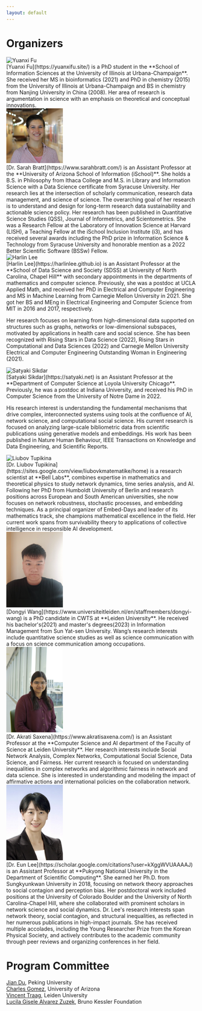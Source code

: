```yaml
---
layout: default
---
```


# Organizers

<div class='orgWrapper'>
<img src="https://ischool.illinois.edu/sites/default/files/styles/large_square/public/images/YuanxiFu.jpg?itok=pV359inZ" alt="Yuanxi Fu" width="150" />
<div class='bioWrapper'>
[Yuanxi Fu](https://yuanxifu.site/) is a PhD student in the **School of Information Sciences at the University of Illinois at Urbana-Champaign**. She received her MS in bioinformatics (2021) and PhD in chemistry (2015) from the University of Illinois at Urbana-Champaign and BS in chemistry from Nanjing University in China (2008). Her area of research is argumentation in science with an emphasis on theoretical and conceptual innovations. 
</div>
</div>

<div class='orgWrapper'>
 <img src="assets/images/profile_Sarah_Bratt.jpg" alt="Sarah Bratt" width="150" />
<div class='bioWrapper'>
[Dr. Sarah Bratt](https://www.sarahbratt.com/) is an Assistant Professor at the **University of Arizona School of Information (iSchool)**. She holds a B.S. in Philosophy from Ithaca College and M.S. in Library and Information Science with a Data Science certificate from Syracuse University. Her research lies at the intersection of scholarly communication, research data management, and science of science. The overarching goal of her research is to understand and design for long-term research data sustainability and actionable science policy. Her research has been published in Quantitative Science Studies (QSS), Journal of Informetrics, and Scientometrics. She was a Research Fellow at the Laboratory of Innovation Science at Harvard (LISH), a Teaching Fellow at the iSchool Inclusion Institute (i3), and has received several awards including the PhD prize in Information Science & Technology from Syracuse University and honorable mention as a 2022 Better Scientific Software (BSSw) Fellow.   
</div>
</div>

<div class='orgWrapper'>
<img src="https://harlinlee.github.io/headshot-new.jpg" alt="Harlin Lee" width="150" />
<div class='bioWrapper'>
[Harlin Lee](https://harlinlee.github.io) is an Assistant Professor at the **School of Data Science and Society (SDSS) at University of North Carolina, Chapel Hill** with secondary appointments in the departments of mathematics and computer science. Previously, she was a postdoc at UCLA Applied Math, and received her PhD in Electrical and Computer Engineering and MS in Machine Learning from Carnegie Mellon University in 2021. She got her BS and MEng in Electrical Engineering and Computer Science from MIT in 2016 and 2017, respectively.

Her research focuses on learning from high-dimensional data supported on structures such as graphs, networks or low-dimensional subspaces, motivated by applications in health care and social science. She has been recognized with Rising Stars in Data Science (2022), Rising Stars in Computational and Data Sciences (2022) and Carnegie Mellon University Electrical and Computer Engineering Outstanding Woman in Engineering (2021).
</div>
</div>

<div class='orgWrapper'>
<img src="https://satyaki.net/assets/img/satyaki-2024-bw.png?99354ab98eebf8097912c4ac3bc23a48" alt="Satyaki Sikdar" width="150" />
<div class='bioWrapper'>
[Satyaki Sikdar](https://satyaki.net) is an Assistant Professor at the **Department of Computer Science at Loyola University Chicago**. Previously, he was a postdoc at Indiana University, and received his PhD in Computer Science from the University of Notre Dame in 2022.

His research interest is understanding the fundamental mechanisms that drive complex, interconnected systems using tools at the confluence of AI, network science, and computational social science. His current research is focused on analyzing large-scale bibliometric data from scientific publications using generative models and embeddings. His work has been published in Nature Human Behaviour, IEEE Transactions on Knowledge and Data Engineering, and Scientific Reports.
</div>
</div>

<div class='orgWrapper'>
<img src="https://embedded-days.bunka.ai/team/liubov-tupikina.png" alt="Liubov Tupikina" width="150" />
<div class='bioWrapper'>
[Dr. Liubov Tupikina](https://sites.google.com/view/liubovkmatematike/home) is a research scientist at **Bell Labs**, combines expertise in mathematics and theoretical physics to study network dynamics, time series analysis, and AI. Following her PhD from Humboldt University of Berlin and research positions across European and South American universities, she now focuses on network robustness, stochastic processes, and embedding techniques. As a principal organizer of Embed-Days and leader of its mathematics track, she champions mathematical excellence in the field. Her current work spans from survivability theory to applications of collective intelligence in responsible AI development. 
</div>
</div>

<div class='orgWrapper'>
<img src="assets/images/dONGYIWang.jpg" alt="Dongyi Wang" width="150" />
<div class='bioWrapper'>
[Dongyi Wang](https://www.universiteitleiden.nl/en/staffmembers/dongyi-wang) is a PhD candidate in CWTS at **Leiden University**. He received his bachelor's(2021) and master's degrees(2023) in Information Management from Sun Yat-sen University. Wang’s research interests include quantitative science studies as well as science communication with a focus on science communication among occupations. 
</div>
</div>

<div class='orgWrapper'>
<img src="assets/images/akrati.JPG" alt="Akrati Saxena" width="150" />
<div class='bioWrapper'>
[Dr. Akrati Saxena](https://www.akratisaxena.com/) is an Assistant Professor at the **Computer Science and AI department of the Faculty of Science at Leiden University**. Her research interests include Social Network Analysis, Complex Networks, Computational Social Science, Data Science, and Fairness. Her current research is focused on understanding inequalities in complex networks and algorithmic fairness in network and data science. She is interested in understanding and modeling the impact of affirmative actions and international policies on the collaboration network.
</div>
</div>


<div class='orgWrapper'>
<img src="assets/images/eun.jpg" alt="Eun Lee" width="150" />
<div class='bioWrapper'>
[Dr. Eun Lee](https://scholar.google.com/citations?user=kXggWVUAAAAJ) is an Assistant Professor at **Pukyong National University in the Department of Scientific Computing**. She earned her Ph.D. from Sungkyunkwan University in 2018, focusing on network theory approaches to social contagion and perception bias. Her postdoctoral work included positions at the University of Colorado Boulder and the University of North Carolina-Chapel Hill, where she collaborated with prominent scholars in network science and social dynamics. Dr. Lee's research interests span network theory, social contagion, and structural inequalities, as reflected in her numerous publications in high-impact journals. She has received multiple accolades, including the Young Researcher Prize from the Korean Physical Society, and actively contributes to the academic community through peer reviews and organizing conferences in her field.
</div>
</div>

# Program Committee
[Jian Du](https://www.nihds.pku.edu.cn/en/info/1027/1024.htm), Peking University  
[Charles Gomez](https://sociology.arizona.edu/person/charles-gomez), University of Arizona  
[Vincent Traag](https://www.traag.net), Leiden University  
[Lucila Gisele Alvarez Zuzek](https://scholar.google.com.ar/citations?user=CgrQ6asAAAAJ&hl=es), Bruno Kessler Foundation  

